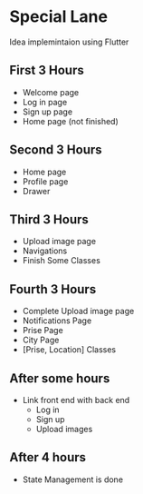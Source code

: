 # Special Lane

Idea implemintaion using Flutter

## First 3 Hours
  - Welcome page
  - Log in page
  - Sign up page
  - Home page (not finished)
  
## Second 3 Hours
  - Home page
  - Profile page
  - Drawer
 
## Third 3 Hours
  - Upload image page
  - Navigations
  - Finish Some Classes
  
## Fourth 3 Hours
  - Complete Upload image page
  - Notifications Page
  - Prise Page
  - City Page
  - [Prise, Location] Classes

## After some hours
  - Link front end with back end
    - Log in
    - Sign up
    - Upload images

## After 4 hours
  - State Management is done
